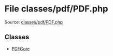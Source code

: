 File classes/pdf/PDF.php
=========
Source: [classes/pdf/PDF.php](https://github.com/PrestaShop/PrestaShop/blob/1.6.1.1/classes/pdf/PDF.php)


Classes
-------

* [PDFCore](class.PDFCore.md)

